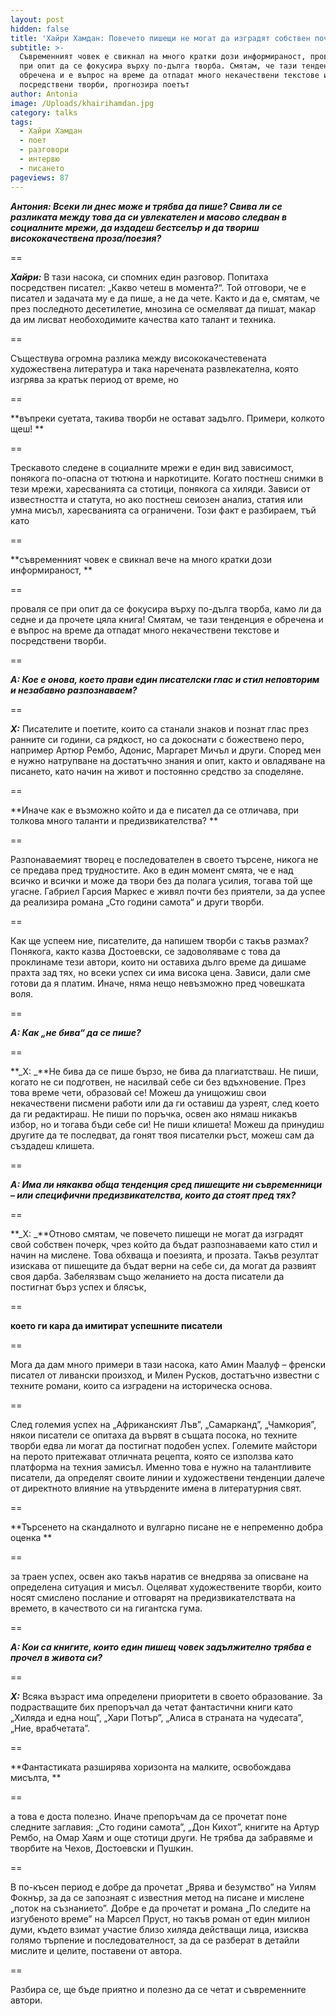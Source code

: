 ```yaml
---
layout: post
hidden: false
title: 'Хайри Хамдан: Повечето пишещи не могат да изградят собствен почерк'
subtitle: >-
  Съвременният човек е свикнал на много кратки дози информираност, проваля се
  при опит да се фокусира върху по-дълга творба. Смятам, че тази тенденция е
  обречена и е въпрос на време да отпадат много некачествени текстове и
  посредствени творби, прогнозира поетът
author: Antonia
image: /Uploads/khairihamdan.jpg
category: talks
tags:
  - Хайри Хамдан
  - поет
  - разговори
  - интервю
  - писането
pageviews: 87
---
```

**_Антония: Всеки ли днес може и трябва да пише? Свива ли се разликата между това да си увлекателен и масово следван в социалните мрежи, да издадеш бестселър и да твориш висококачествена проза/поезия?_**

\==

**_Хайри:_** В тази насока, си спомних един разговор. Попитаха посредствен писател: „Какво четеш в момента?“. Той отговори, че е писател и задачата му е да пише,  а не да чете. Както и да е, смятам, че през последното десетилетие, мнозина се осмеляват да пишат, макар да им лисват необоходимите качества като талант и техника. 

\==

Съществува огромна разлика между висококачестевената художествена литература и така наречената развлекателна, която изгрява за кратък период от време, но 

\==

**въпреки суетата, такива творби не остават задълго. Примери, колкото щеш! **

\==

Трескавото следене в социалните мрежи е един вид зависимост, понякога по-опасна от тютюна и наркотиците. Когато постнеш снимки в тези мрежи, харесванията са стотици, понякога са хиляди. Зависи от известността и статута, но ако постнеш сеиозен анализ, статия или умна мисъл, харесванията са ограничени. Този факт е разбираем, тъй като 

\==

**съвременният човек е свикнал вече на много кратки дози информираност, **

\==

проваля се при опит да се фокусира върху по-дълга творба, камо ли да седне и да прочете цяла книга! Смятам, че тази тенденция е обречена и е въпрос на време да отпадат много некачествени текстове и посредствени творби.  

\==

**_А: Кое е онова, което прави един писателски глас и стил неповторим и незабавно разпознаваем?_**

\==

**_Х:_** Писателите и поетите, които са станали знаков и познат глас през ранните си години, са рядкост, но са докоснати с божествено перо, например Артюр Рембо, Адонис, Маргарет Мичъл и други. Според мен е нужно натрупване на достатъчно знания и опит, както и овладяване на писането, като начин на живот и постоянно средство за споделяне. 

\==

**Иначе как е възможно който и да е писател да се отличава, при толкова много таланти и предизвикателства? **

\==

Разпонаваемият творец е последователен в своето търсене, никога не се предава пред трудностите. Ако в един момент смята, че е над всичко и всички и може да твори без да полага усилия, тогава той ще угасне. Габриел Гарсия Маркес е живял почти без приятели, за да успее да реализира романа „Сто години самота“ и други творби. 

\==

Как ще успеем ние, писателите, да напишем творби с такъв размах? Понякога, както казва Достоевски, се задоволяваме с това да проклинаме тези автори, които ни оставиха дълго време да дишаме прахта зад тях, но всеки успех си има висока цена. Зависи, дали сме готови да я платим. Иначе, няма нещо невъзможно пред човешката воля.  

\==

**_А: Как „не бива“ да се пише?_**

\==

**_Х: _**Не бива да се пише бързо, не бива да плагиатстваш. Не пиши, когато не си подготвен, не насилвай себе си без вдъхновение. През това време чети, образовай се! Можеш да унищожиш свои некачествени писмени работи или да ги оставиш да узреят, след което да ги редактираш. Не пиши по поръчка, освен ако нямаш никакъв избор, но и тогава бъди себе си! Не пиши клишета! Можеш да принудиш другите да те последват, да гонят твоя писателки ръст, можеш сам да създадеш клишета. 

\==

**_А: Има ли някаква обща тенденция сред пишещите ни съвременници – или специфични предизвикателства, които да стоят пред тях?_**

\==

**_Х: _**Отново смятам, че повечето пишещи не могат да изградят свой собствен почерк, чрез който да бъдат разпознаваеми като стил и начин на мислене. Това обхваща и поезията, и прозата. Такъв резултат изискава от пишещите да бъдат верни на себе си, да могат да развият своя дарба. Забелязвам също желанието на доста писатели да постигнат бърз успех и блясък, 

\==

**което ги кара да имитират успешните писатели**

\==

Мога да дам много примери в тази насока, като Амин Маалуф – френски писател от ливански произход, и Милен Русков, достатъчно известни с техните романи, които са изградени на историческа основа. 

\==

След големия успех на „Африканският Лъв”, „Самарканд”, „Чамкория”, някои писатели се опитаха да вървят в същата посока, но техните творби едва ли могат да постигнат подобен успех. Големите майстори на перото притежават отличната рецепта, която се използва като платформа на техния замисъл. Именно това е нужно на талантливите писатели, да определят своите линии и художествени тенденции далече от директното влияние на утвърдените имена в литературния свят.

\==

**Търсенето на скандалното и вулгарно писане не е непременно добра оценка **

\==

за траен успех, освен ако такъв наратив се внедрява за описване на определена ситуация и мисъл. Оцеляват художествените творби, които носят смислено послание и отговарят на предизвикателствата на времето, в качеството си на гигантска гума.    

\==

**_А: Кои са книгите, които един пишещ човек задължително трябва е прочел в живота си?_**

\==

**_Х:_** Всяка възраст има определени приоритети в своето образование. За подрастващите бих препоръчал да четат фантастични книги като „Хиляда и една нощ”, „Хари Потър”, „Алиса в страната на чудесата”, „Ние, врабчетата”. 

\==

**Фантастиката разширява хоризонта на малките, освобождава мисълта, **

\==

а това е доста полезно. Иначе препоръчам да се прочетат поне следните заглавия: „Сто години самота”, „Дон Кихот”, книгите на Артур Рембо, на Омар Хаям и още стотици други. Не трябва да забравяме и творбите на Чехов, Достоевски и Пушкин. 

\==

В по-късен период е добре да прочетат „Врява и безумство” на Уилям Фокнър, за да се запознаят с известния метод на писане и мислене „поток на съзнанието”. Добре е да прочетат и романа „По следите на изгубеното време” на Марсел Пруст, но такъв роман от един милион думи, където взимат участие близо хиляда действащи лица, изисква голямо търпение и последователност, за да се разберат в детайли мислите и целите, поставени от автора. 

\==

Разбира се, ще бъде приятно и полезно да се четат и съвременните автори.

